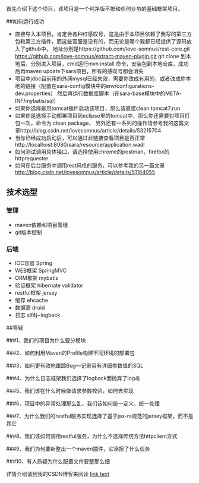 首先介绍下这个项目，该项目是一个纯净版不掺和任何业务的基础框架项目。

##如何运行成功
* 直接导入本项目，肯定会各种红感叹号，这是由于本项目依赖了我写的第三方包和第三方插件，而这些官服是没有的，而无论是哪个我都已经提供了源码放入了github中，
  地址分别是https://github.com/love-somnus/rest-core.git   https://github.com/love-somnus/extract-maven-plugin.git
  git clone 到本地后，分别进入项目，cmd运行mvn install 命令，安装包到本地仓库，成功后再maven update下sara项目，所有的感叹号都会消失
* 项目中jdbc目前用的外网mysql已经失效，需要你改成有用的，或者改成你本地的链接（配置在sara-config模块中的env/configurations-dev.properties）
  然后再运行数据库脚本（在sara-base模块中的META-INF/mybatis/sql）
* 如果你选择是用tomcat插件启动该项目，那么请直接clean tomcat7:run
* 如果你是选择手动部署项目到eclipse里的tomcat中，那么你还需要对项目打包一次，命令为 clean package，
  另外还有一系列的操作请参考我的这篇文章http://blog.csdn.net/lovesomnus/article/details/53215704
* 当你已经成功启动后，可以通过此链接查看项目是否正常
  http://localhost:8080/sara/resource/application.wadl
* 如何测试调用具体接口，请选择使用chrome的postman，firefox的httprequester
* 如何在后台服务中调用rest风格的服务，可以参考我的另一篇文章 http://blog.csdn.net/lovesomnus/article/details/51164055


## 技术选型

### 管理
* maven依赖和项目管理
* git版本控制

### 后端
* IOC容器 Spring
* WEB框架 SpringMVC
* ORM框架 mybatis
* 验证框架 hibernate validator
* restful框架 jersey
* 缓存 ehcache
* 数据源 druid
* 日志 slf4j+logback

##答疑

###1、我们的项目为什么要分模块

###2、如何利用Maven的Profile构建不同环境的部署包

###3、如何更有效地跟踪Bug—记录带有详细参数值的SQL

###4、为什么日志框架我们选择了logback而抛弃了log4j

###5、我们该在什么时候做请求参数校验，如何去实现

###6、项目中的异常处理那么乱，我们该如何统一定义、统一处理

###7、为什么我们的restful服务实现选择了基于jax-rs规范的jersey框架，而不是其它

###8、我们该如何调用restful服务，为什么不选择传统方法httpclient方式

###9、我们为何要新整出一个maven插件，它承担了什么任务

###10、有人质疑为什么配置文件要整那么细


详情介绍请到我的CSDN博客来阅读
[link text](http://blog.csdn.net/lovesomnus/article/details/52514622 "关于我在github上fund-deposit项目的介绍")

